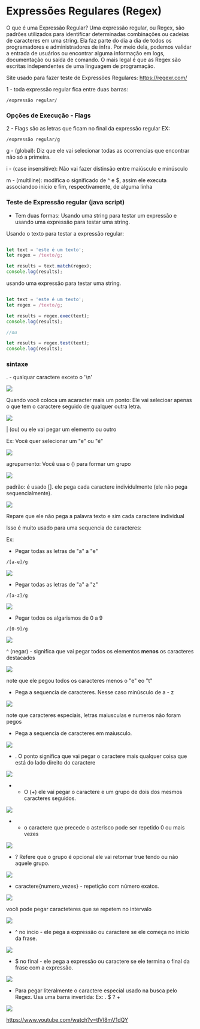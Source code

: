 # Expressões Regulares (Regex) 

O que é uma Expressão Regular?
Uma expressão regular, ou Regex, são padrões utilizados para identificar determinadas combinações ou cadeias de caracteres em uma string. Ela faz parte do dia a dia de todos os programadores e administradores de infra. Por meio dela, podemos validar a entrada de usuários ou encontrar alguma informação em logs, documentação ou saída de comando. O mais legal é que as Regex são escritas independentes de uma linguagem de programação.

Site usado para fazer teste de Expressões Regulares:
https://regexr.com/

1 - toda expressão regular fica entre duas barras:
```
/expressão regular/
```

### Opções de Execução - Flags

2 - Flags são as letras que ficam no final da expressão regular EX:
```
/expressão regular/g
```
g - (global): Diz que ele vai selecionar todas as ocorrencias que encontrar não só a primeira.

i - (case insensitive): Não vai fazer distinsão entre maiúsculo e minúsculo

m - (multiline): modifica o significado de ^ e $, assim ele executa associandoo inicio e fim, respectivamente, de alguma linha

### Teste de Expressão regular (java script)

- Tem duas formas: Usando uma string para testar um expressão e usando uma expressão para testar uma string.

Usando o texto para testar a expressão regular:
```javascript

let text = 'este é um texto';
let regex = /texto/g;

let results = text.match(regex);
console.log(results);
```

usando uma expressão para testar uma string.
```javascript

let text = 'este é um texto';
let regex = /texto/g;

let results = regex.exec(text);
console.log(results);

//ou

let results = regex.test(text);
console.log(results);
```

### sintaxe

. - qualquar caractere exceto o '\n'

<img src=".assets/01.JPG">

Quando você coloca um acaracter mais um ponto: Ele vai selecioar apenas o que tem o caractere seguido de qualquer outra letra.

<img src=".assets/02.JPG">

| (ou) ou ele vai pegar um elemento ou outro

Ex: Você quer selecionar um "e" ou "é"

<img src=".assets/03.JPG">

agrupamento: Você usa o () para formar um grupo

<img src=".assets/04.JPG">

padrão: é usado []. ele pega cada caractere individulmente (ele não pega sequencialmente).

<img src=".assets/05.JPG">

Repare que ele não pega a palavra texto e sim cada caractere individual

Isso é muito usado para uma sequencia de caracteres:

Ex: 
- Pegar todas as letras de "a" a "e"

```
/[a-e]/g
```

<img src=".assets/06.JPG">

- Pegar todas as letras de "a" a "z"

```
/[a-z]/g
```

<img src=".assets/07.JPG">

- Pegar todos os algarismos de 0 a 9

```
/[0-9]/g
```

<img src=".assets/08.JPG">

^ (negar) - significa que vai pegar todos os elementos **menos** os caracteres destacados

<img src=".assets/09.JPG">

note que ele pegou todos os caracteres menos o "e" eo "t"

- Pega a sequencia de caracteres. Nesse caso minúsculo de a - z

<img src=".assets/10.JPG">

note que caracteres especiais, letras maiusculas e numeros não foram pegos

- Pega a sequencia de caracteres em maiusculo. 

<img src=".assets/11.JPG">

- . O ponto significa que vai pegar o caractere mais qualquer coisa que está do lado direito do caractere

<img src=".assets/12.JPG">

- + O (+) ele vai pegar o caractere e um grupo de dois dos mesmos caracteres seguidos.

<img src=".assets/13.JPG">

- * o caractere que precede o asterisco pode ser repetido 0 ou mais vezes

<img src=".assets/14.JPG">

- ? Refere que o grupo é opcional ele vai retornar true tendo ou não aquele grupo.

<img src=".assets/15.JPG">

- caractere{numero_vezes} - repetição com número exatos.

<img src=".assets/16.JPG">

você pode pegar caracteteres que se repetem no intervalo

<img src=".assets/17.JPG">

- ^ no incio - ele pega a expressão ou caractere se ele começa no início da frase.

<img src=".assets/18.jpg">

- $ no final - ele pega a expressão ou caractere se ele termina o final da frase com a expressão.

<img src=".assets/19.JPG">

- Para pegar literalmente o caractere especial usado na busca pelo Regex. Usa uma barra invertida: Ex: \. \$ \? \+

<img src=".assets/20.jpg">





https://www.youtube.com/watch?v=tlVI8mV1dQY
